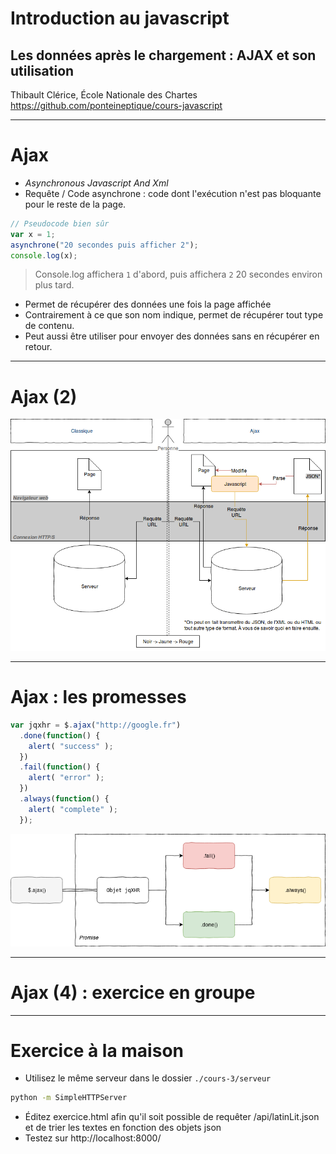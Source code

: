 <link rel="stylesheet" href="../styles.css" data-marp-path-resolver="href" />

# Introduction au javascript

## Les données après le chargement : AJAX et son utilisation

Thibault Clérice,
École Nationale des Chartes
https://github.com/ponteineptique/cours-javascript

---

# Ajax

- *Asynchronous Javascript And Xml*
- Requête / Code asynchrone : code dont l'exécution n'est pas bloquante pour le reste de la page.

```Javascript
// Pseudocode bien sûr
var x = 1;
asynchrone("20 secondes puis afficher 2");
console.log(x);
```
> Console.log affichera `1` d'abord, puis affichera `2` 20 secondes environ plus tard.

- Permet de récupérer des données une fois la page affichée
- Contrairement à ce que son nom indique, permet de récupérer tout type de contenu.
- Peut aussi être utiliser pour envoyer des données sans en récupérer en retour.

---

# Ajax (2)

![Fonctionnement Ajax](./images/Ajax.png)

---

# Ajax : les promesses

```javascript
var jqxhr = $.ajax("http://google.fr")
  .done(function() {
    alert( "success" );
  })
  .fail(function() {
    alert( "error" );
  })
  .always(function() {
    alert( "complete" );
  });
```

![Promesses -center](./images/Promesses.png)

---

# Ajax (4) : exercice en groupe

---

# Exercice à la maison

- Utilisez le même serveur dans le dossier `./cours-3/serveur`
```sh
python -m SimpleHTTPServer
```
- Éditez exercice.html afin qu'il soit possible de requêter /api/latinLit.json et de trier les textes en fonction des objets json
- Testez sur http://localhost:8000/
